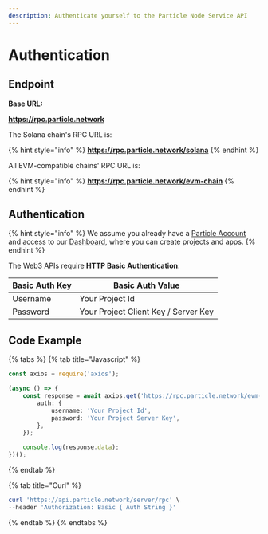 ```yaml
---
description: Authenticate yourself to the Particle Node Service API
---
```


# Authentication

## Endpoint

**Base URL:**

&#x20;   **https://rpc.particle.network**

The Solana chain's RPC URL is:

{% hint style="info" %}
&#x20;**https://rpc.particle.network/solana**
{% endhint %}

All EVM-compatible chains' RPC URL is:

{% hint style="info" %}
**https://rpc.particle.network/evm-chain**
{% endhint %}

## Authentication

{% hint style="info" %}
We assume you already have a [Particle Account](https://dashboard.particle.network/#/login) and access to our [Dashboard](https://dashboard.particle.network/#/login), where you can create projects and apps.
{% endhint %}

The Web3 APIs require **HTTP Basic Authentication**:

| Basic Auth Key | Basic Auth Value                     |
| -------------- | ------------------------------------ |
| Username       | Your Project Id                      |
| Password       | Your Project Client Key / Server Key |

## Code Example

{% tabs %}
{% tab title="Javascript" %}
```typescript
const axios = require('axios');

(async () => {
    const response = await axios.get('https://rpc.particle.network/evm-chain?chainId=1', {
        auth: {
            username: 'Your Project Id',
            password: 'Your Project Server Key',
        },
    });

    console.log(response.data);
})();
```
{% endtab %}

{% tab title="Curl" %}
```powershell
curl 'https://api.particle.network/server/rpc' \
--header 'Authorization: Basic { Auth String }'
```
{% endtab %}
{% endtabs %}
